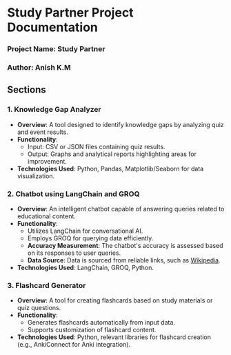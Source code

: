 # Study Partner Project Documentation
### Project Name: Study Partner
### Author: Anish K.M

## Sections

### 1. Knowledge Gap Analyzer
- **Overview**: A tool designed to identify knowledge gaps by analyzing quiz and event results.
- **Functionality**:
  - Input: CSV or JSON files containing quiz results.
  - Output: Graphs and analytical reports highlighting areas for improvement.
- **Technologies Used**: Python, Pandas, Matplotlib/Seaborn for data visualization.

### 2. Chatbot using LangChain and GROQ
- **Overview**: An intelligent chatbot capable of answering queries related to educational content.
- **Functionality**:
  - Utilizes LangChain for conversational AI.
  - Employs GROQ for querying data efficiently.
  - **Accuracy Measurement**: The chatbot's accuracy is assessed based on its responses to user queries.
  - **Data Source**: Data is sourced from reliable links, such as [Wikipedia](https://www.wikipedia.org).
- **Technologies Used**: LangChain, GROQ, Python.

### 3. Flashcard Generator
- **Overview**: A tool for creating flashcards based on study materials or quiz questions.
- **Functionality**:
  - Generates flashcards automatically from input data.
  - Supports customization of flashcard content.
- **Technologies Used**: Python, relevant libraries for flashcard creation (e.g., AnkiConnect for Anki integration).
